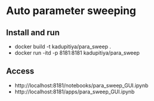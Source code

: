 # Auto parameter sweeping
  
## Install and run

* docker build -t kadupitiya/para_sweep .
* docker run -itd -p 8181:8181 kadupitiya/para_sweep

## Access

* http://localhost:8181/notebooks/para_sweep_GUI.ipynb
* http://localhost:8181/apps/para_sweep_GUI.ipynb

